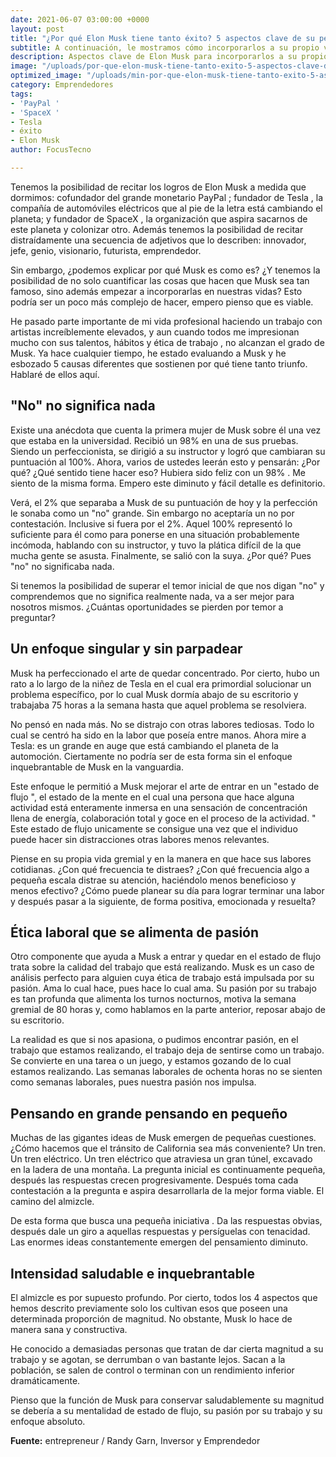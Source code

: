 ```yaml
---
date: 2021-06-07 03:00:00 +0000
layout: post
title: "¿Por qué Elon Musk tiene tanto éxito? 5 aspectos clave de su personalidad"
subtitle: A continuación, le mostramos cómo incorporarlos a su propio viaje empresarial.
description: Aspectos clave de Elon Musk para incorporarlos a su propio viaje empresarial.
image: "/uploads/por-que-elon-musk-tiene-tanto-exito-5-aspectos-clave-de-su-personalidad-focus-tecno.jpg"
optimized_image: "/uploads/min-por-que-elon-musk-tiene-tanto-exito-5-aspectos-clave-de-su-personalidad-focus-tecno.jpg"
category: Emprendedores
tags:
- 'PayPal '
- 'SpaceX '
- Tesla
- éxito
- Elon Musk
author: FocusTecno

---
```

Tenemos la posibilidad de recitar los logros de Elon Musk a medida que dormimos: cofundador del grande monetario PayPal ; fundador de Tesla , la compañía de automóviles eléctricos que al pie de la letra está cambiando el planeta; y fundador de SpaceX , la organización que aspira sacarnos de este planeta y colonizar otro. Además tenemos la posibilidad de recitar distraídamente una secuencia de adjetivos que lo describen: innovador, jefe, genio, visionario, futurista, emprendedor.

Sin embargo, ¿podemos explicar por qué Musk es como es? ¿Y tenemos la posibilidad de no solo cuantificar las cosas que hacen que Musk sea tan famoso, sino además empezar a incorporarlas en nuestras vidas? Esto podría ser un poco más complejo de hacer, empero pienso que es viable.

He pasado parte importante de mi vida profesional haciendo un trabajo con artistas increíblemente elevados, y aun cuando todos me impresionan mucho con sus talentos, hábitos  y ética de trabajo , no alcanzan el grado de Musk. Ya hace cualquier tiempo, he estado evaluando a Musk y he esbozado 5 causas diferentes que sostienen por qué tiene tanto triunfo. Hablaré de ellos aquí.

## "No" no significa nada

Existe una anécdota que cuenta la primera mujer de Musk sobre él una vez que estaba en la universidad. Recibió un 98% en una de sus pruebas. Siendo un perfeccionista, se dirigió a su instructor y logró que cambiaran su puntuación al 100%. Ahora, varios de ustedes leerán esto y pensarán: ¿Por qué? ¿Qué sentido tiene hacer eso? Hubiera sido feliz con un 98% . Me siento de la misma forma. Empero este diminuto y fácil detalle es definitorio. 

Verá, el 2% que separaba a Musk de su puntuación de hoy y la perfección le sonaba como un "no" grande. Sin embargo no aceptaría un no por contestación. Inclusive si fuera por el 2%. Aquel 100% representó lo suficiente para él como para ponerse en una situación probablemente incómoda, hablando con su instructor, y tuvo la plática difícil de la que mucha gente se asusta. Finalmente, se salió con la suya. ¿Por qué? Pues "no" no significaba nada. 

Si tenemos la posibilidad de superar el temor inicial de que nos digan "no" y comprendemos que no significa realmente nada, va a ser mejor para nosotros mismos. ¿Cuántas oportunidades se pierden por temor a preguntar?

## Un enfoque singular y sin parpadear

Musk ha perfeccionado el arte de quedar concentrado. Por cierto, hubo un rato a lo largo de la niñez de Tesla en el cual era primordial solucionar un problema específico, por lo cual Musk dormía abajo de su escritorio y trabajaba 75 horas a la semana hasta que aquel problema se resolviera. 

No pensó en nada más. No se distrajo con otras labores tediosas. Todo lo cual se centró ha sido en la labor que poseía entre manos. Ahora mire a Tesla: es un grande en auge que está cambiando el planeta de la automoción. Ciertamente no podría ser de esta forma sin el enfoque inquebrantable de Musk en la vanguardia. 

Este enfoque le permitió a Musk mejorar el arte de entrar en un "estado de flujo ", el estado de la mente en el cual una persona que hace alguna actividad está enteramente inmersa en una sensación de concentración llena de energía, colaboración total y goce en el proceso de la actividad. " Este estado de flujo unicamente se consigue una vez que el individuo puede hacer sin distracciones otras labores menos relevantes.

Piense en su propia vida gremial y en la manera en que hace sus labores cotidianas. ¿Con qué frecuencia te distraes? ¿Con qué frecuencia algo a pequeña escala distrae su atención, haciéndolo menos beneficioso y menos efectivo? ¿Cómo puede planear su día para lograr terminar una labor y después pasar a la siguiente, de forma positiva, emocionada y resuelta?

## Ética laboral que se alimenta de pasión

Otro componente que ayuda a Musk a entrar y quedar en el estado de flujo trata sobre la calidad del trabajo que está realizando. Musk es un caso de análisis perfecto para alguien cuya ética de trabajo está impulsada por su pasión. Ama lo cual hace, pues hace lo cual ama. Su pasión por su trabajo es tan profunda que alimenta los turnos nocturnos, motiva la semana gremial de 80 horas y, como hablamos en la parte anterior, reposar abajo de su escritorio. 

La realidad es que si nos apasiona, o pudimos encontrar pasión, en el trabajo que estamos realizando, el trabajo deja de sentirse como un trabajo. Se convierte en una tarea o un juego, y estamos gozando de lo cual estamos realizando. Las semanas laborales de ochenta horas no se sienten como semanas laborales, pues nuestra pasión nos impulsa.

## Pensando en grande pensando en pequeño

Muchas de las gigantes ideas de Musk emergen de pequeñas cuestiones. ¿Cómo hacemos que el tránsito de California sea más conveniente? Un tren. Un tren eléctrico. Un tren eléctrico que atraviesa un gran túnel, excavado en la ladera de una montaña. La pregunta inicial es continuamente pequeña, después las respuestas crecen progresivamente. Después toma cada contestación a la pregunta e aspira desarrollarla de la mejor forma viable. El camino del almizcle. 

De esta forma que busca una pequeña iniciativa . Da las respuestas obvias, después dale un giro a aquellas respuestas y persíguelas con tenacidad. Las enormes ideas constantemente emergen del pensamiento diminuto.

## Intensidad saludable e inquebrantable

El almizcle es por supuesto profundo. Por cierto, todos los 4 aspectos que hemos descrito previamente solo los cultivan esos que poseen una determinada proporción de magnitud. No obstante, Musk lo hace de manera sana y constructiva. 

He conocido a demasiadas personas que tratan de dar cierta magnitud a su trabajo y se agotan, se derrumban o van bastante lejos. Sacan a la población, se salen de control o terminan con un rendimiento inferior dramáticamente. 

Pienso que la función de Musk para conservar saludablemente su magnitud se debería a su mentalidad de estado de flujo, su pasión por su trabajo y su enfoque absoluto.

**Fuente:** entrepreneur / Randy Garn, Inversor y Emprendedor